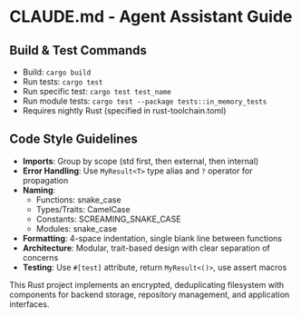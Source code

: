 # CLAUDE.md - Agent Assistant Guide

## Build & Test Commands
- Build: `cargo build`
- Run tests: `cargo test`
- Run specific test: `cargo test test_name`
- Run module tests: `cargo test --package tests::in_memory_tests`
- Requires nightly Rust (specified in rust-toolchain.toml)

## Code Style Guidelines
- **Imports**: Group by scope (std first, then external, then internal)
- **Error Handling**: Use `MyResult<T>` type alias and `?` operator for propagation
- **Naming**:
  - Functions: snake_case
  - Types/Traits: CamelCase
  - Constants: SCREAMING_SNAKE_CASE
  - Modules: snake_case
- **Formatting**: 4-space indentation, single blank line between functions
- **Architecture**: Modular, trait-based design with clear separation of concerns
- **Testing**: Use `#[test]` attribute, return `MyResult<()>`, use assert macros

This Rust project implements an encrypted, deduplicating filesystem with components for backend storage, repository management, and application interfaces.
